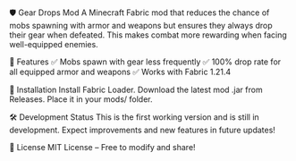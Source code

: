 🛡️ Gear Drops Mod
A Minecraft Fabric mod that reduces the chance of mobs spawning with armor and weapons but ensures they always drop their gear when defeated. This makes combat more rewarding when facing well-equipped enemies.

📌 Features
✅ Mobs spawn with gear less frequently
✅ 100% drop rate for all equipped armor and weapons
✅ Works with Fabric 1.21.4

🚀 Installation
Install Fabric Loader.
Download the latest mod .jar from Releases.
Place it in your mods/ folder.

🛠️ Development Status
This is the first working version and is still in development. Expect improvements and new features in future updates!

📜 License
MIT License – Free to modify and share!
